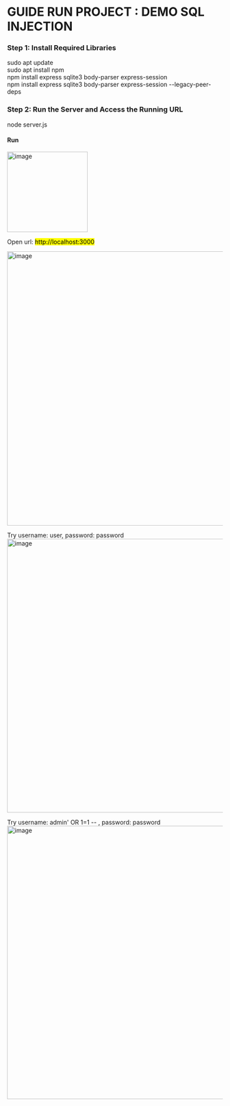 # GUIDE RUN PROJECT : DEMO SQL INJECTION

### Step 1: Install Required Libraries

sudo apt update<br/>
sudo apt install npm<br/>
npm install express sqlite3 body-parser express-session<br/>
npm install express sqlite3 body-parser express-session --legacy-peer-deps<br/>

### Step 2: Run the Server and Access the Running URL
node server.js


#### Run

<img width="188" alt="image" src="https://github.com/user-attachments/assets/79492161-1184-4487-b9ae-dabda06f9ea8" /><br/>

Open url: <mark>http://localhost:3000

<img width="641" alt="image" src="https://github.com/user-attachments/assets/b6774881-94b8-4cea-9c36-b95a2cac3ae2" />

Try username: user, password: password
<img width="640" alt="image" src="https://github.com/user-attachments/assets/5cfa9b19-03c3-47a0-b457-a756f809239a" />

Try username: admin' OR 1=1 -- , password: password
<img width="639" alt="image" src="https://github.com/user-attachments/assets/9de78002-c400-4470-88d8-3259dffe513b" />
